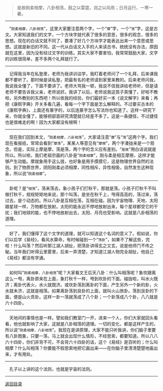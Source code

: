 > 是故刚柔相摩，八卦相荡，鼓之以雷霆，润之以风雨；日月运行，一寒一暑。
___
&emsp;“``刚柔相摩，八卦相荡``”，这里大家要注意两个字，一个“``摩``”字，一个“``荡``”字，这是古文。大家知道我们的文字，一个方块字就代表了很多的意思，很多的观念，很多的思想。现在的白话文就不同了，要凑了好几个方块字才能表达出来一个意思或思想。这就是新旧的不同。这一代从白话文入手的人来读古书，统统没有办法，原因就在这里，因为没有经过文字的训练。其实大家不要害怕，我常常鼓励大家，文字的训练很简单，差不多两个礼拜就行了。
___
&emsp;记得我当年在私塾里，老师为我讲训诂学，我盯着老师问了一个礼拜，后来课我都不要听了。那时候是读私塾，把最有名的老师请到家里来教的。后来老师问我，我说我全懂了，下面不要讲了。老师大骂我一顿，我说不信我讲给老师听，但是请老师不要告诉我父亲，老师说好。我讲了以后，老师说我这孩子真懂了，好啦不教啦，另外教别的东西吧！所以依我的经验，你们最好买一本《说文解字》来看；再把《康熙字典》开关多看几遍，看每一个字下面是怎么解释的。不过要买古本的《康熙字典》，上面还有篆字的，以后连篆字怎么写法你也知道了。这样一研究下来，你就全懂了，能够把部首研究清楚就已经差不多了。这是一条捷径，不过捷径也是很难走的啊！因为大家都没有根啊！
___
&emsp;现在我们回到本文，“``刚柔相摩，八卦相荡``”，大家请注意“``摩``”与“``荡``”这两个字。我们现在看报纸，常常会看到“``摩荡``”，某某人等意见有“``摩擦``”，两个字凑拢来是一个观念。但是，实际上摩是摩，荡是荡，两个字的含义应有差别。“``是故``”用白话说就是所以。所以啦，我们老祖宗画的八卦是“``刚柔相摩``”，刚与柔是相互摩擦，这样才能够产生动能。摩就象用手这么搓，也好象是用手摸摸它，这是物理世界自然的法则。到了物质世界，阴阳刚柔必须相摩，同性相斥，异性相吸，自然发生这种现象，所以说“``刚柔相摩``”。
___
&emsp;卦呢？是“``相荡``”，荡来荡去，象小孩子们打秋干，那就是荡。小孩子打秋千不叫做打秋千，规规矩矩地来说，那个叫荡，是坐在秋千上，甩得高高的，荡过来，荡过去，是个动态的。所以八卦是互相在荡，互相在碰。因为宇宙物理、天地、太阳踉星球一样，万物都在放射。太阳的能永远不停地放射出来，每个星球都受它的干扰；我们地球的能，也不停地放射出去，太阳、月亮也受影响。这就是八卦相荡的道理。
___
&emsp;好了，我们懂得了这个文字的道理，就可以知道这个名词的意义了。假如说，你们以后学《易经》，看风水算命，有时候碰到一个“``荡卦``”，如果不了解这些，完啦！什么叫荡？然后听那江湖人胡扯，把荡卦讲得玄之又玄，说是他师门不传之秘。当年我们听得云里雾里，后来一弄清楚，才知道江湖人物完全胡扯，他自己《易经》都没有学通。
___
&emsp;如何叫“``刚柔相摩，八卦相荡``”呢？大家看文王后天八卦：什么叫相荡呢？象坎跟离这么一甩，离卦原来在上面，象打秋千一样，甩到坎卦的下面。碰拢啦，叫水火既济；离卦代表火，水火就既济。或坎卦荡到离卦的下面，产生另外一个新的卦，火水就未济，这就是相荡。如果离卦荡到艮卦的上面，就叫火山旅卦。荡到艮卦的下面，便是山火贲卦。这样一卦一荡就荡成了八个卦；一个卦荡成八个卦，八八就是六十四卦。
___
&emsp;天地间的事情也是一样。譬如我们教室门一开，进来一个人，你们大家就回头看看，他也就影响了大家，这就是八卦相荡的道理。一切的变化，都是这样产生的，所以说“``刚柔相摩，八卦相荡``”。我现在是讲原理，大家不能只听我讲，你们脑子里要有八卦图象，只要一荡，马上就会出现什么情形，不经思索，都要知道。所以八八六十四卦，你们非背不可，不会背六十四卦的话，这个《易经》是百听的；什么叫相摩？什么叫相荡？你要能不假思索地把它画出来——在你脑子里清清楚楚地画出来，才有用处。
___
&emsp;孔子以上讲的这个法则，也就是宇宙的法则。
___
[返回目录](../../../master/README.md#目录)